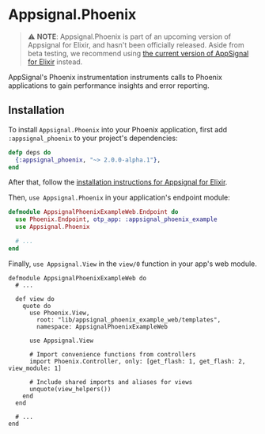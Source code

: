 # Appsignal.Phoenix

> ⚠️  **NOTE**: Appsignal.Phoenix is part of an upcoming version of Appsignal
> for Elixir, and hasn't been officially released. Aside from beta testing, we
> recommend using [the current version of AppSignal for
> Elixir](https://github.com/appsignal/appsignal-elixir/tree/master) instead.

AppSignal's Phoenix instrumentation instruments calls to Phoenix applications
to gain performance insights and error reporting.

## Installation

To install `Appsignal.Phoenix` into your Phoenix application, first add
`:appsignal_phoenix` to your project's dependencies:

``` elixir
defp deps do
  {:appsignal_phoenix, "~> 2.0.0-alpha.1"},
end
```

After that, follow the [installation instructions for Appsignal for
Elixir](https://github.com/appsignal/appsignal-elixir/tree/tracing).

Then, `use Appsignal.Phoenix` in your application's endpoint module:

``` elixir
defmodule AppsignalPhoenixExampleWeb.Endpoint do
  use Phoenix.Endpoint, otp_app: :appsignal_phoenix_example
  use Appsignal.Phoenix

  # ...
end
```

Finally, `use Appsignal.View` in the `view/0` function in your app's web
module.

```
defmodule AppsignalPhoenixExampleWeb do
  # ...

  def view do
    quote do
      use Phoenix.View,
        root: "lib/appsignal_phoenix_example_web/templates",
        namespace: AppsignalPhoenixExampleWeb

      use Appsignal.View

      # Import convenience functions from controllers
      import Phoenix.Controller, only: [get_flash: 1, get_flash: 2, view_module: 1]

      # Include shared imports and aliases for views
      unquote(view_helpers())
    end
  end

  # ...
end
```
